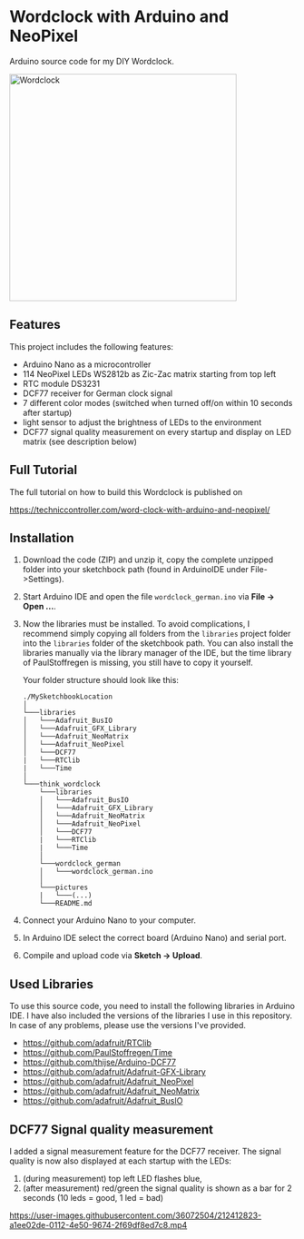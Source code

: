 # Wordclock with Arduino and NeoPixel
Arduino source code for my DIY Wordclock.

<img src="https://techniccontroller.com/wp-content/uploads/1060178-938x1024.jpg" width="400px" title="Wordclock"/>



## Features
This project includes the following features:
- Arduino Nano as a microcontroller
- 114 NeoPixel LEDs WS2812b as Zic-Zac matrix starting from top left  
- RTC module DS3231
- DCF77 receiver for German clock signal
- 7 different color modes (switched when turned off/on within 10 seconds after startup)
- light sensor to adjust the brightness of LEDs to the environment
- DCF77 signal quality measurement on every startup and display on LED matrix (see description below)

## Full Tutorial
The full tutorial on how to build this Wordclock is published on 

https://techniccontroller.com/word-clock-with-arduino-and-neopixel/

## Installation

1. Download the code (ZIP) and unzip it, copy the complete unzipped folder into your sketchbock path (found in ArduinoIDE under File->Settings).
2. Start Arduino IDE and open the file `wordclock_german.ino` via **File -> Open ...**.
3. Now the libraries must be installed. To avoid complications, I recommend simply copying all folders from the `libraries` project folder into the `libraries` folder of the sketchbook path. You can also install the libraries manually via the library manager of the IDE, but the time library of PaulStoffregen is missing, you still have to copy it yourself.

    Your folder structure should look like this:
    ```
    ./MySketchbookLocation 
    │
    └───libraries
    │   └───Adafruit_BusIO
    │   └───Adafruit_GFX_Library
    │   └───Adafruit_NeoMatrix
    │   └───Adafruit_NeoPixel
    │   └───DCF77
    |   └───RTClib
    |   └───Time
    │   
    └───think_wordclock
        └───libraries
        │   └───Adafruit_BusIO
        │   └───Adafruit_GFX_Library
        │   └───Adafruit_NeoMatrix
        │   └───Adafruit_NeoPixel
        │   └───DCF77
        |   └───RTClib
        |   └───Time
        │   
        └───wordclock_german
        │   └───wordclock_german.ino
        │
        └───pictures
        |   └───(...)
        └───README.md 
    ```

4. Connect your Arduino Nano to your computer.
5. In Arduino IDE select the correct board (Arduino Nano) and serial port.
6. Compile and upload code via **Sketch -> Upload**.


## Used Libraries
To use this source code, you need to install the following libraries in Arduino IDE.
I have also included the versions of the libraries I use in this repository. 
In case of any problems, please use the versions I've provided.

- https://github.com/adafruit/RTClib
- https://github.com/PaulStoffregen/Time
- https://github.com/thijse/Arduino-DCF77
- https://github.com/adafruit/Adafruit-GFX-Library
- https://github.com/adafruit/Adafruit_NeoPixel
- https://github.com/adafruit/Adafruit_NeoMatrix
- https://github.com/adafruit/Adafruit_BusIO

## DCF77 Signal quality measurement

I added a signal measurement feature for the DCF77 receiver. The signal quality is now also displayed at each startup with the LEDs:
1. (during measurement) top left LED flashes blue, 
2. (after measurement) red/green the signal quality is shown as a bar for 2 seconds (10 leds = good, 1 led = bad)


https://user-images.githubusercontent.com/36072504/212412823-a1ee02de-0112-4e50-9674-2f69df8ed7c8.mp4



